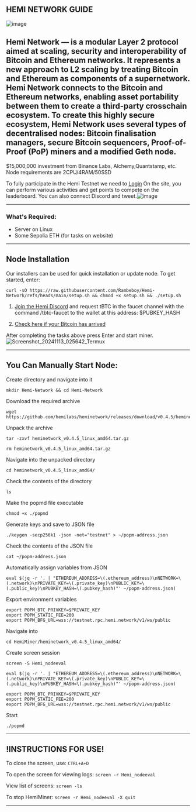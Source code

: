 ## HEMI NETWORK GUIDE

![image](https://github.com/user-attachments/assets/e91eb3f1-93f3-4c3f-80de-b574a085527e)

## Hemi Network — is a modular Layer 2 protocol aimed at scaling, security and interoperability of Bitcoin and Ethereum networks. It represents a new approach to L2 scaling by treating Bitcoin and Ethereum as components of a supernetwork. Hemi Network connects to the Bitcoin and Ethereum networks, enabling asset portability between them to create a third-party crosschain ecosystem. To create this highly secure ecosystem, Hemi Network uses several types of decentralised nodes: Bitcoin finalisation managers, secure Bitcoin sequencers, Proof-of-Proof (PoP) miners and a modified Geth node.
$15,000,000 investment from Binance Labs, Alchemy,Quantstamp, etc. Node requirements are 2CPU/4RAM/50SSD

To fully participate in the Hemi Testnet we need to [Login](https://points.absinthe.network/hemi/start) On the site, you can perform various activities and get points to compete on the leaderboard. You can also connect Discord and tweet.![image](https://github.com/user-attachments/assets/aa5aa8e9-ab69-420f-ae61-eba69a5e7c46)

---

### What's Required:

- Server on Linux
- Some Sepolia ETH (for tasks on website)

---

## Node Installation

Our installers can be used for quick installation or update node. To get started, enter: 

```
curl -sO https://raw.githubusercontent.com/Rambeboy/Hemi-Network/refs/heads/main/setup.sh && chmod +x setup.sh && ./setup.sh
```

1. [Join the Hemi Discord](https://discord.gg/hemixyz) and request tBTC in the faucet channel with the command /tbtc-faucet to the wallet at this address: $PUBKEY_HASH

2. [Check here if your Bitcoin has arrived](https://mempool.space/testnet/address/$PUBKEY_HASH)

After completing the tasks above press Enter and start miner.
![Screenshot_20241113_025642_Termux](https://github.com/user-attachments/assets/15ff2007-3bc0-42bb-a56c-5c414acd66b5)


---

## You Can Manually Start Node:

Create directory and navigate into it
```
mkdir Hemi-Network && cd Hemi-Network
```
Download the required archive
```
wget https://github.com/hemilabs/heminetwork/releases/download/v0.4.5/heminetwork_v0.4.5_linux_amd64.tar.gz
```
Unpack the archive
```
tar -zxvf heminetwork_v0.4.5_linux_amd64.tar.gz
```
```
rm heminetwork_v0.4.5_linux_amd64.tar.gz
```
Navigate into the unpacked directory
```
cd heminetwork_v0.4.5_linux_amd64/
```
Check the contents of the directory
```
ls
```
Make the popmd file executable
```
chmod +x ./popmd
```
Generate keys and save to JSON file
```
./keygen -secp256k1 -json -net="testnet" > ~/popm-address.json
```
Check the contents of the JSON file
```
cat ~/popm-address.json
```
Automatically assign variables from JSON
```
eval $(jq -r '. | "ETHEREUM_ADDRESS=\(.ethereum_address)\nNETWORK=\(.network)\nPRIVATE_KEY=\(.private_key)\nPUBLIC_KEY=\(.public_key)\nPUBKEY_HASH=\(.pubkey_hash)"' ~/popm-address.json)
```
Export environment variables
```
export POPM_BTC_PRIVKEY=$PRIVATE_KEY
export POPM_STATIC_FEE=200
export POPM_BFG_URL=wss://testnet.rpc.hemi.network/v1/ws/public
```
Navigate into 
```
cd HemiMiner/heminetwork_v0.4.5_linux_amd64/
```
Create screen session 
```
screen -S Hemi_nodeeval
```
```
eval $(jq -r '. | "ETHEREUM_ADDRESS=\(.ethereum_address)\nNETWORK=\(.network)\nPRIVATE_KEY=\(.private_key)\nPUBLIC_KEY=\(.public_key)\nPUBKEY_HASH=\(.pubkey_hash)"' ~/popm-address.json)
```
```
export POPM_BTC_PRIVKEY=$PRIVATE_KEY
export POPM_STATIC_FEE=200
export POPM_BFG_URL=wss://testnet.rpc.hemi.network/v1/ws/public
```
Start
```
./popmd
```

---

## !INSTRUCTIONS FOR USE!

To close the screen, use: `CTRL+A+D`

To open the screen for viewing logs: `screen -r Hemi_nodeeval`

View list of screens: `screen -ls`

To stop HemiMiner: `screen -r Hemi_nodeeval -X quit`

---
